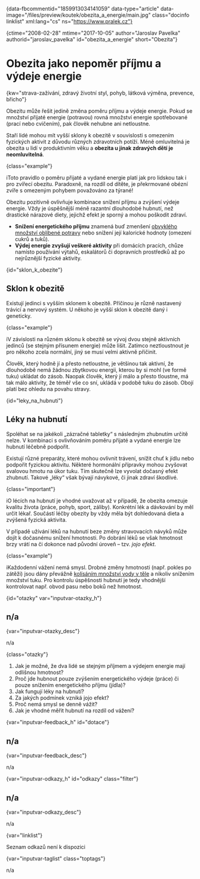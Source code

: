 
{data-fbcommentid="1859913034141059" data-type="article" data-image="/files/preview/koutek/obezita\_a\_energie/main.jpg" class="docinfo linklist" xml:lang="cs" ns="https://www.pralek.cz"}

{ctime="2008-02-28" mtime="2017-10-05" author="Jaroslav Pavelka" authorid="jaroslav\_pavelka" id="obezita\_a_energie" short="Obezita"}

# Obezita jako nepoměr příjmu a výdeje energie

<!-- generated attribute kw by user_udpatekw.sh on 2019-01-10, do not edit -->

<!-- generated attribute kw by user_udpatekw.sh on 2019-10-13, do not edit -->

{kw="strava-zažívání, zdravý životní styl, pohyb, látková výměna, prevence, břicho"}

Obezitu může řešit jedině změna poměru příjmu a výdeje energie. Pokud se množství přijaté energie (potravou) rovná množství energie spotřebované (prací nebo cvičením), pak člověk nehubne ani netloustne.

Staří lidé mohou mít vyšší sklony k obezitě v souvislosti s omezením fyzických aktivit z důvodu různých zdravotních potíží. Méně omluvitelná je obezita u lidí v produktivním věku a **obezita u jinak zdravých dětí je neomluvitelná**.

{class="example"}

<span class="fas fa-lightbulb">i</span>Toto pravidlo o poměru přijaté a vydané energie platí jak pro lidskou tak i pro zvířecí obezitu. Paradoxně, na rozdíl od dítěte, je překrmované obézní zvíře s omezeným pohybem považováno za týrané!

Obezitu pozitivně ovlivňuje kombinace snížení příjmu a zvýšení výdeje energie. Vždy je úspěšnější méně razantní dlouhodobé hubnutí, než drastické nárazové diety, jejichž efekt je sporný a mohou poškodit zdraví.

  * **Snížení energetického příjmu** znamená buď zmenšení [obvyklého množství oblíbené potravy][1] nebo snížení její kalorické hodnoty (omezení cukrů a tuků).
  * **Výdej energie zvyšují veškeré aktivity** při domácích pracích, chůze namísto používání výtahů, eskalátorů či dopravních prostředků až po nejrůznější fyzické aktivity.

{id="sklon\_k\_obezite"}

## Sklon k obezitě

Existují jedinci s vyšším sklonem k obezitě. Příčinou je různě nastavený trávicí a nervový systém. U někoho je vyšší sklon k obezitě daný i geneticky.

{class="example"}

<span class="fas fa-lightbulb">i</span>V závislosti na různém sklonu k obezitě se vývoj dvou stejně aktivních jedinců (se stejným přísunem energie) může lišit. Zatímco neztloustnout je pro někoho zcela normální, jiný se musí velmi aktivně přičinit.

Člověk, který hodně jí a přesto netloustne, je většinou tak aktivní, že dlouhodobě nemá žádnou zbytkovou energii, kterou by si mohl (ve formě tuku) ukládat do zásob. Naopak člověk, který jí málo a přesto tloustne, má tak málo aktivity, že téměř vše co sní, ukládá v podobě tuku do zásob. Obojí platí bez ohledu na povahu stravy.

{id="leky\_na\_hubnuti"}

## Léky na hubnutí

Spoléhat se na jakékoli „zázračné tabletky“ s následným zhubnutím určitě nelze. V kombinaci s ovlivňováním poměru přijaté a vydané energie lze hubnutí léčebně podpořit.

Existují různé preparáty, které mohou ovlivnit trávení, snížit chuť k jídlu nebo podpořit fyzickou aktivitu. Některé hormonální přípravky mohou zvyšovat svalovou hmotu na úkor tuku. Tím skutečně lze vyvolat dočasný efekt zhubnutí. Takové „léky“ však bývají návykové, či jinak zdraví škodlivé.

{class="important"}

<span class="fas fa-exclamation-triangle">i</span>O lécích na hubnutí je vhodné uvažovat až v případě, že obezita omezuje kvalitu života (práce, pohyb, sport, záliby). Konkrétní lék a dávkování by měl určit lékař. Součástí léčby obezity by vždy měla být dohledovaná dieta a zvýšená fyzická aktivita.

V případě užívání léků na hubnutí beze změny stravovacích návyků může dojít k dočasnému snížení hmotnosti. Po dobrání léků se však hmotnost brzy vrátí na či dokonce nad původní úroveň – tzv. _jojo efekt_.

{class="example"}

<span class="fas fa-lightbulb">i</span>Každodenní vážení nemá smysl. Drobné změny hmotnosti (např. pokles po zátěži) jsou dány převážně [kolísáním množství vody v těle][2] a nikoliv snížením množství tuku. Pro kontrolu úspěšnosti hubnutí je tedy vhodnější kontrolovat např. obvod pasu nebo boků než hmotnost.

{id="otazky" var="inputvar-otazky_h"}

## n/a

{var="inputvar-otazky_desc"}

n/a

{class="otazky"}

  1. Jak je možné, že dva lidé se stejným příjmem a výdejem energie mají odlišnou hmotnost?
  2. Proč jde hubnout pouze zvýšením energetického výdeje (práce) či pouze snížením energetického příjmu (jídla)?
  3. Jak fungují léky na hubnutí?
  4. Za jakých podmínek vzniká jojo efekt?
  5. Proč nemá smysl se denně vážit?
  6. Jak je vhodné měřit hubnutí na rozdíl od vážení?

{var="inputvar-feedback_h" id="dotace"}

## n/a

{var="inputvar-feedback_desc"}

n/a

{var="inputvar-odkazy_h" id="odkazy" class="filter"}

## n/a

{var="inputvar-odkazy_desc"}

n/a

{var="linklist"}

Seznam odkazů není k dispozici

{var="inputvar-taglist" class="toptags"}

n/a

 [1]: stravovaci_navyky
 [2]: prijem_tekutin

